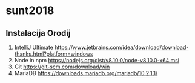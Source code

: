 # sunt2018

## Instalacija Orodij

1. IntelliJ Ultimate
    https://www.jetbrains.com/idea/download/download-thanks.html?platform=windows
2. Node in npm
  https://nodejs.org/dist/v8.10.0/node-v8.10.0-x64.msi
3. Git
  https://git-scm.com/download/win
4. MariaDB
https://downloads.mariadb.org/mariadb/10.2.13/
 
